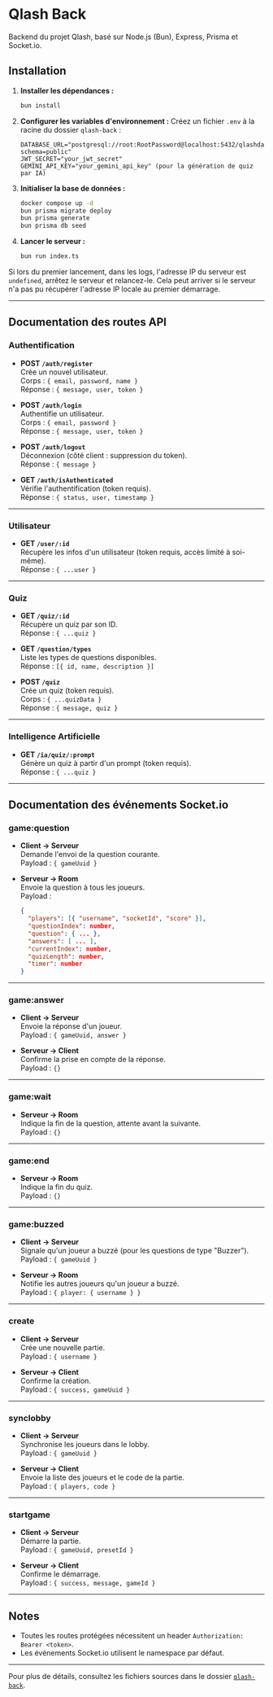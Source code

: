 # Qlash Back

Backend du projet Qlash, basé sur Node.js (Bun), Express, Prisma et Socket.io.

## Installation

1. **Installer les dépendances :**
   ```bash
   bun install
   ```

2. **Configurer les variables d'environnement :**
   Créez un fichier `.env` à la racine du dossier `qlash-back` :
   ```
   DATABASE_URL="postgresql://root:RootPassword@localhost:5432/qlashdatabase?schema=public"
   JWT_SECRET="your_jwt_secret"
   GEMINI_API_KEY="your_gemini_api_key" (pour la génération de quiz par IA)
   ```

3. **Initialiser la base de données :**
   ```bash
   docker compose up -d
   bun prisma migrate deploy
   bun prisma generate
   bun prisma db seed
   ```

4. **Lancer le serveur :**
   ```bash
   bun run index.ts
   ```

Si lors du premier lancement, dans les logs, l'adresse IP du serveur est `undefined`, arrêtez le serveur et relancez-le. Cela peut arriver si le serveur n'a pas pu récupérer l'adresse IP locale au premier démarrage.

---

## Documentation des routes API

### Authentification

- **POST `/auth/register`**  
  Crée un nouvel utilisateur.  
  Corps : `{ email, password, name }`  
  Réponse : `{ message, user, token }`

- **POST `/auth/login`**  
  Authentifie un utilisateur.  
  Corps : `{ email, password }`  
  Réponse : `{ message, user, token }`

- **POST `/auth/logout`**  
  Déconnexion (côté client : suppression du token).  
  Réponse : `{ message }`

- **GET `/auth/isAuthenticated`**  
  Vérifie l'authentification (token requis).  
  Réponse : `{ status, user, timestamp }`

---

### Utilisateur

- **GET `/user/:id`**  
  Récupère les infos d'un utilisateur (token requis, accès limité à soi-même).  
  Réponse : `{ ...user }`

---

### Quiz

- **GET `/quiz/:id`**  
  Récupère un quiz par son ID.  
  Réponse : `{ ...quiz }`

- **GET `/question/types`**  
  Liste les types de questions disponibles.  
  Réponse : `[{ id, name, description }]`

- **POST `/quiz`**  
  Crée un quiz (token requis).  
  Corps : `{ ...quizData }`  
  Réponse : `{ message, quiz }`

---

### Intelligence Artificielle

- **GET `/ia/quiz/:prompt`**  
  Génère un quiz à partir d'un prompt (token requis).  
  Réponse : `{ ...quiz }`

---

## Documentation des événements Socket.io

### game:question

- **Client → Serveur**  
  Demande l'envoi de la question courante.  
  Payload : `{ gameUuid }`

- **Serveur → Room**  
  Envoie la question à tous les joueurs.  
  Payload :  
  ```json
  {
    "players": [{ "username", "socketId", "score" }],
    "questionIndex": number,
    "question": { ... },
    "answers": [ ... ],
    "currentIndex": number,
    "quizLength": number,
    "timer": number
  }
  ```

---

### game:answer

- **Client → Serveur**  
  Envoie la réponse d'un joueur.  
  Payload : `{ gameUuid, answer }`

- **Serveur → Client**  
  Confirme la prise en compte de la réponse.  
  Payload : `{}`

---

### game:wait

- **Serveur → Room**  
  Indique la fin de la question, attente avant la suivante.  
  Payload : `{}`

---

### game:end

- **Serveur → Room**  
  Indique la fin du quiz.  
  Payload : `{}`

---

### game:buzzed

- **Client → Serveur**  
  Signale qu'un joueur a buzzé (pour les questions de type "Buzzer").  
  Payload : `{ gameUuid }`

- **Serveur → Room**  
  Notifie les autres joueurs qu'un joueur a buzzé.  
  Payload : `{ player: { username } }`

---

### create

- **Client → Serveur**  
  Crée une nouvelle partie.  
  Payload : `{ username }`

- **Serveur → Client**  
  Confirme la création.  
  Payload : `{ success, gameUuid }`

---

### synclobby

- **Client → Serveur**  
  Synchronise les joueurs dans le lobby.  
  Payload : `{ gameUuid }`

- **Serveur → Client**  
  Envoie la liste des joueurs et le code de la partie.  
  Payload : `{ players, code }`

---

### startgame

- **Client → Serveur**  
  Démarre la partie.  
  Payload : `{ gameUuid, presetId }`

- **Serveur → Client**  
  Confirme le démarrage.  
  Payload : `{ success, message, gameId }`

---

## Notes

- Toutes les routes protégées nécessitent un header `Authorization: Bearer <token>`.
- Les événements Socket.io utilisent le namespace par défaut.

---

Pour plus de détails, consultez les fichiers sources dans le dossier [`qlash-back`](qlash-back/).